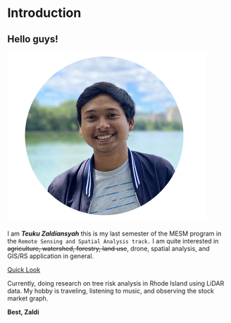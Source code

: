 # Introduction

## Hello guys!

![This is an image](https://github.com/teukuzaldi/Class_01/blob/main/Zaldi.png?raw=true)

I am **_Teuku Zaldiansyah_** this is my last semester of the MESM program 
in the `Remote Sensing and Spatial Analysis track.`
I am quite interested in ~~agriculture, watershed, forestry, land use~~, drone, spatial analysis, 
and GIS/RS application in general.

[Quick Look](https://github.com/teukuzaldi/Class_01/blob/main/Quicklook.png?raw=true)

Currently, doing research on tree risk analysis in Rhode Island using LiDAR data. 
My hobby is traveling, listening to music, and observing the stock market graph.

**Best,
Zaldi**